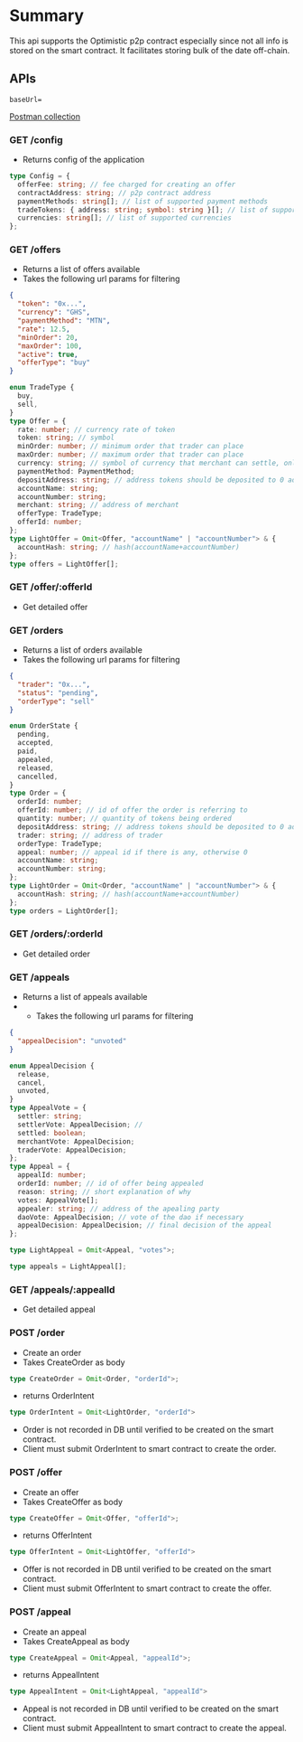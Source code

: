 # Summary

This api supports the Optimistic p2p contract especially since not all info is stored on the smart contract.
It facilitates storing bulk of the date off-chain.

## APIs

```env
baseUrl=
```

[Postman collection](DexRamp.postman_collection.json)

### GET /config
- Returns config of the application

```typescript
type Config = {
  offerFee: string; // fee charged for creating an offer
  contractAddress: string; // p2p contract address
  paymentMethods: string[]; // list of supported payment methods
  tradeTokens: { address: string; symbol: string }[]; // list of supported trade tokens
  currencies: string[]; // list of supported currencies
};
```

### GET /offers
- Returns a list of offers available
- Takes the following url params for filtering

```json
{
  "token": "0x...",
  "currency": "GHS",
  "paymentMethod": "MTN",
  "rate": 12.5,
  "minOrder": 20,
  "maxOrder": 100,
  "active": true,
  "offerType": "buy"
}
```

```typescript
enum TradeType {
  buy,
  sell,
}
type Offer = {
  rate: number; // currency rate of token
  token: string; // symbol
  minOrder: number; // minimum order that trader can place
  maxOrder: number; // maximum order that trader can place
  currency: string; // symbol of currency that merchant can settle, only one currency for now
  paymentMethod: PaymentMethod;
  depositAddress: string; // address tokens should be deposited to 0 address in case of sell
  accountName: string;
  accountNumber: string;
  merchant: string; // address of merchant
  offerType: TradeType;
  offerId: number;
};
type LightOffer = Omit<Offer, "accountName" | "accountNumber"> & {
  accountHash: string; // hash(accountName+accountNumber)
};
type offers = LightOffer[];
```

### GET /offer/:offerId
- Get detailed offer


### GET /orders
- Returns a list of orders available
- Takes the following url params for filtering

```json
{
  "trader": "0x...",
  "status": "pending",
  "orderType": "sell"
}
```

```typescript
enum OrderState {
  pending,
  accepted,
  paid,
  appealed,
  released,
  cancelled,
}
type Order = {
  orderId: number;
  offerId: number; // id of offer the order is referring to
  quantity: number; // quantity of tokens being ordered
  depositAddress: string; // address tokens should be deposited to 0 address in case of sell
  trader: string; // address of trader
  orderType: TradeType;
  appeal: number; // appeal id if there is any, otherwise 0
  accountName: string;
  accountNumber: string;
};
type LightOrder = Omit<Order, "accountName" | "accountNumber"> & {
  accountHash: string; // hash(accountName+accountNumber)
};
type orders = LightOrder[];
```

### GET /orders/:orderId
- Get detailed order


### GET /appeals
- Returns a list of appeals available
- - Takes the following url params for filtering

```json
{
  "appealDecision": "unvoted"
}
```

```typescript
enum AppealDecision {
  release,
  cancel,
  unvoted,
}
type AppealVote = {
  settler: string;
  settlerVote: AppealDecision; //
  settled: boolean;
  merchantVote: AppealDecision;
  traderVote: AppealDecision;
};
type Appeal = {
  appealId: number;
  orderId: number; // id of offer being appealed
  reason: string; // short explanation of why
  votes: AppealVote[];
  appealer: string; // address of the apealing party
  daoVote: AppealDecision; // vote of the dao if necessary
  appealDecision: AppealDecision; // final decision of the appeal
};

type LightAppeal = Omit<Appeal, "votes">;

type appeals = LightAppeal[];
```

### GET /appeals/:appealId
- Get detailed appeal


### POST /order
- Create an order
- Takes CreateOrder as body

```typescript
type CreateOrder = Omit<Order, "orderId">;
```
- returns OrderIntent

```typescript
type OrderIntent = Omit<LightOrder, "orderId">
```
- Order is not recorded in DB until verified to be created on the smart contract.
- Client must submit OrderIntent to smart contract to create the order.


### POST /offer
- Create an offer
- Takes CreateOffer as body

```typescript
type CreateOffer = Omit<Offer, "offerId">;
```
- returns OfferIntent

```typescript
type OfferIntent = Omit<LightOffer, "offerId">
```
- Offer is not recorded in DB until verified to be created on the smart contract.
- Client must submit OfferIntent to smart contract to create the offer.


### POST /appeal
- Create an appeal
- Takes CreateAppeal as body

```typescript
type CreateAppeal = Omit<Appeal, "appealId">;
```
- returns AppealIntent

```typescript
type AppealIntent = Omit<LightAppeal, "appealId">
```
- Appeal is not recorded in DB until verified to be created on the smart contract.
- Client must submit AppealIntent to smart contract to create the appeal.